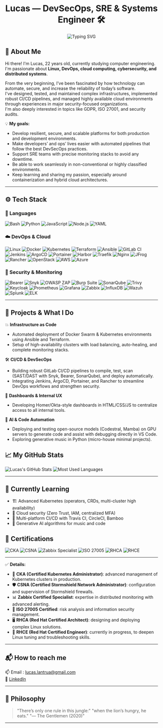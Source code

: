 <h1 align="center">Lucas — DevSecOps, SRE & Systems Engineer 🛠️</h1>

<p align="center">
  <img src="https://readme-typing-svg.demolab.com?font=Fira+Code&weight=500&size=22&duration=4000&pause=1000&color=58A6FF&center=true&vCenter=true&width=435&lines=Automate.+Secure.+Scale.;Hybrid+Cloud+Architect.;DevSecOps+Driven.;Monitoring+Enthusiast.;Linux+Native." alt="Typing SVG" />
</p>

## 👋 About Me

Hi there! I'm Lucas, 22 years old, currently studying computer engineering. I'm passionate about **Linux, DevOps, cloud computing, cybersecurity, and distributed systems**.

From the very beginning, I’ve been fascinated by how technology can automate, secure, and increase the reliability of today’s software.  
I've designed, tested, and maintained complex infrastructures, implemented robust CI/CD pipelines, and managed highly available cloud environments through experiences in major security-focused organizations.  
I'm also deeply interested in topics like GDPR, ISO 27001, and security audits.

💡 **My goals:**
- Develop resilient, secure, and scalable platforms for both production and development environments.
- Make developers’ and ops’ lives easier with automated pipelines that follow the best DevSecOps practices.
- Support SRE teams with precise monitoring stacks to avoid any downtime.
- Be able to work seamlessly in non-conventional or highly classified environments.
- Keep learning and sharing my passion, especially around containerization and hybrid cloud architectures.

---

## ⚙️ Tech Stack

### 🚀 Languages
![Bash](https://img.shields.io/badge/Bash-4EAA25?style=flat&logo=gnubash&logoColor=white)
![Python](https://img.shields.io/badge/Python-3670A0?style=flat&logo=python&logoColor=yellow)
![JavaScript](https://img.shields.io/badge/JavaScript-F7DF1E?style=flat&logo=javascript&logoColor=black)
![Node.js](https://img.shields.io/badge/Node.js-339933?style=flat&logo=node.js&logoColor=white)
![YAML](https://img.shields.io/badge/YAML-000000?style=flat&logo=yaml&logoColor=white)

### ☁️ DevOps & Cloud
![Linux](https://img.shields.io/badge/Linux-FCC624?style=flat&logo=linux&logoColor=black)
![Docker](https://img.shields.io/badge/Docker-2496ED?style=flat&logo=docker&logoColor=white)
![Kubernetes](https://img.shields.io/badge/Kubernetes-326CE5?style=flat&logo=kubernetes&logoColor=white)
![Terraform](https://img.shields.io/badge/Terraform-7B42BC?style=flat&logo=terraform&logoColor=white)
![Ansible](https://img.shields.io/badge/Ansible-EE0000?style=flat&logo=ansible&logoColor=white)
![GitLab CI](https://img.shields.io/badge/GitLab%20CI-FC6D26?style=flat&logo=gitlab&logoColor=white)
![Jenkins](https://img.shields.io/badge/Jenkins-D24939?style=flat&logo=jenkins&logoColor=white)
![ArgoCD](https://img.shields.io/badge/ArgoCD-F3632F?style=flat&logo=argo&logoColor=white)
![Portainer](https://img.shields.io/badge/Portainer-13BEF9?style=flat&logo=portainer&logoColor=white)
![Harbor](https://img.shields.io/badge/Harbor-60B932?style=flat)
![Traefik](https://img.shields.io/badge/Traefik-24B6E6?style=flat&logo=traefikmesh&logoColor=white)
![Nginx](https://img.shields.io/badge/Nginx-009639?style=flat&logo=nginx&logoColor=white)
![JFrog](https://img.shields.io/badge/JFrog-41BF47?style=flat&logo=jfrog&logoColor=white)
![Rancher](https://img.shields.io/badge/Rancher-0075A8?style=flat&logo=rancher&logoColor=white)
![OpenStack](https://img.shields.io/badge/OpenStack-ED1944?style=flat&logo=openstack&logoColor=white)
![AWS](https://img.shields.io/badge/AWS-FF9900?style=flat&logo=amazonaws&logoColor=white)
![Azure](https://img.shields.io/badge/Azure-0078D4?style=flat&logo=microsoftazure&logoColor=white)

### 🔐 Security & Monitoring
![Bearer](https://img.shields.io/badge/Bearer-3D5AFE?style=flat)
![Snyk](https://img.shields.io/badge/Snyk-4C4A73?style=flat&logo=snyk&logoColor=white)
![OWASP ZAP](https://img.shields.io/badge/OWASP%20ZAP-000000?style=flat&logo=owasp&logoColor=white)
![Burp Suite](https://img.shields.io/badge/Burp%20Suite-FF6600?style=flat&logo=burpsuite&logoColor=white)
![SonarQube](https://img.shields.io/badge/SonarQube-4E9BCD?style=flat&logo=sonarqube&logoColor=white)
![Trivy](https://img.shields.io/badge/Trivy-0F92C0?style=flat&logo=aqua&logoColor=white)
![Keycloak](https://img.shields.io/badge/Keycloak-0071C5?style=flat&logo=keycloak&logoColor=white)
![Prometheus](https://img.shields.io/badge/Prometheus-E6522C?style=flat&logo=prometheus&logoColor=white)
![Grafana](https://img.shields.io/badge/Grafana-F46800?style=flat&logo=grafana&logoColor=white)
![Zabbix](https://img.shields.io/badge/Zabbix-CC0000?style=flat&logo=zabbix&logoColor=white)
![InfluxDB](https://img.shields.io/badge/InfluxDB-22ADF6?style=flat&logo=influxdb&logoColor=white)
![Wazuh](https://img.shields.io/badge/Wazuh-0064A5?style=flat)
![Splunk](https://img.shields.io/badge/Splunk-000000?style=flat&logo=splunk&logoColor=white)
![ELK](https://img.shields.io/badge/ELK%20Stack-005571?style=flat&logo=elasticstack&logoColor=white)

---
## 🚀 Projects & What I Do

💥 **Infrastructure as Code**  
- Automated deployment of Docker Swarm & Kubernetes environments using Ansible and Terraform.  
- Setup of high-availability clusters with load balancing, auto-healing, and complete monitoring stacks.

🛠 **CI/CD & DevSecOps**  
- Building robust GitLab CI/CD pipelines to compile, test, scan (SAST/DAST with Snyk, Bearer, SonarQube), and deploy automatically.  
- Integrating Jenkins, ArgoCD, Portainer, and Rancher to streamline DevOps workflows and strengthen security.

🎨 **Dashboards & Internal UX**  
- Developing Homer/Okta-style dashboards in HTML/CSS/JS to centralize access to all internal tools.

🤖 **AI & Code Automation**  
- Deploying and testing open-source models (Codestral, Mamba) on GPU servers to generate code and assist with debugging directly in VS Code.  
- Exploring generative music in Python (micro-house minimal projects).

## 📈 My GitHub Stats

![Lucas's GitHub Stats](https://github-readme-stats.vercel.app/api?username=zeus-black&show_icons=true&theme=tokyonight)
![Most Used Languages](https://github-readme-stats.vercel.app/api/top-langs/?username=zeus-black&layout=compact&theme=tokyonight)

---

## 🌱 Currently Learning

- 🏗️ Advanced Kubernetes (operators, CRDs, multi-cluster high availability)
- 🔐 Cloud security (Zero Trust, IAM, centralized MFA)
- 🚀 Multi-platform CI/CD with Travis CI, CircleCI, Bamboo
- 🎼 Generative AI algorithms for music and code

## 🏅 Certifications

![CKA](https://img.shields.io/badge/CKA-Kubernetes%20Administrator-326CE5?style=flat&logo=kubernetes&logoColor=white)
![CSNA](https://img.shields.io/badge/CSNA-Stormshield-FF6B00?style=flat&logo=fortinet&logoColor=white)
![Zabbix Specialist](https://img.shields.io/badge/Zabbix-Certified%20Specialist-CC0000?style=flat&logo=zabbix&logoColor=white)
![ISO 27005](https://img.shields.io/badge/ISO-27005%20Certified-0071C5?style=flat&logo=iso&logoColor=white)
![RHCA](https://img.shields.io/badge/RHCA-Architect-EE0000?style=flat&logo=redhat&logoColor=white)
![RHCE](https://img.shields.io/badge/RHCE-In%20progress-EE0000?style=flat&logo=redhat&logoColor=white)

---

✅ **Details:**
- 🎯 **CKA (Certified Kubernetes Administrator)**: advanced management of Kubernetes clusters in production.
- 🛡 **CSNA (Certified Stormshield Network Administrator)**: configuration and supervision of Stormshield firewalls.
- 📊 **Zabbix Certified Specialist**: expertise in distributed monitoring with advanced alerting.
- 🔐 **ISO 27005 Certified**: risk analysis and information security management.
- 🖥 **RHCA (Red Hat Certified Architect)**: designing and deploying complex Linux solutions.
- 🚀 **RHCE (Red Hat Certified Engineer)**: currently in progress, to deepen Linux tuning and troubleshooting skills.

---

## 📬 How to reach me

📫 Email : lucas.lantrua@gmail.com  
💼 [LinkedIn](https://linkedin.com/in/lucaslantrua)

---

## 🙌 Philosophy

> "There’s only one rule in this jungle:"
> "when the lion’s hungry, he eats."
> "— The Gentlemen (2020)"
---

